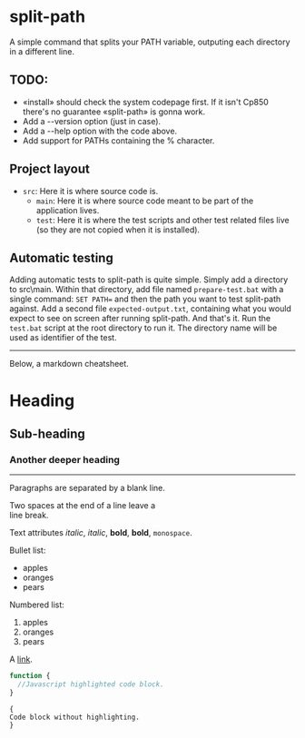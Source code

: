 split-path
==========

A simple command that splits your PATH variable, outputing each directory in a 
different line.

TODO:
-----
  * «install» should check the system codepage first. If it isn't Cp850 there's
    no guarantee «split-path» is gonna work.
  * Add a --version option (just in case).
  * Add a --help option with the code above.
  * Add support for PATHs containing the % character.

Project layout
--------------
  * `src`: Here it is where source code is.
    * `main`: Here it is where source code meant to be part of the application
              lives.
    * `test`: Here it is where the test scripts and other test related files 
              live (so they are not copied when it is installed).

Automatic testing
-----------------
Adding automatic tests to split-path is quite simple. Simply add a directory 
to src\main. Within that directory, add file named `prepare-test.bat` with a 
single command: `SET PATH=` and then the path you want to test split-path 
against. Add a second file `expected-output.txt`, containing what you would 
expect to see on screen after running split-path. And that's it. Run the 
`test.bat` script at the root directory to run it. The directory name will be 
used as identifier of the test.

---
Below, a markdown cheatsheet.

Heading
=======
Sub-heading
-----------
### Another deeper heading

---

Paragraphs are separated
by a blank line.

Two spaces at the end of a line leave a  
line break.

Text attributes _italic_, *italic*, __bold__, **bold**, `monospace`.

Bullet list:

  * apples
  * oranges
  * pears

Numbered list:

  1. apples
  2. oranges
  3. pears

A [link](http://example.com).

```javascript
function {
  //Javascript highlighted code block.
}
```

    {
    Code block without highlighting.
    }
